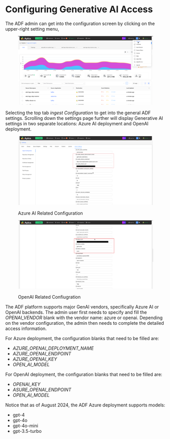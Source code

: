 # Configuring Generative AI Access

The ADF admin can get into the configuration screen by clicking on the upper-right setting menu,

<figure><img src="../../.gitbook/assets/image (640).png" alt=""><figcaption></figcaption></figure>

Selecting the top tab _ingest Configuration_ to get into the general ADF settings. Scrolling down the settings page further will display Generative AI settings in two separate locations:  Azure AI deployment and OpenAI deployment.  &#x20;

<figure><img src="../../.gitbook/assets/image (638).png" alt=""><figcaption><p>Azure AI Related Configuration</p></figcaption></figure>

<figure><img src="../../.gitbook/assets/Screenshot from 2025-01-21 17-40-36 (1).png" alt=""><figcaption><p>OpenAI Related Confiugration</p></figcaption></figure>



The ADF platform supports major GenAI vendors, specifically Azure AI or OpenAI backends. The admin user first needs to specify and fill the _OPENAI\_VENDOR_ blank with the vendor name: azure or openai. Depending on the vendor configuration, the admin then needs to complete the detailed access information. &#x20;

For Azure deployment, the configuration blanks that need to be filled are:

* _AZURE\_OPENAI\_DEPLOYMENT\_NAME_
* _AZURE\_OPENAI\_ENDPOINT_
* _AZURE\_OPENAI\_KEY_
* _OPEN\_AI\_MODEL_

For OpenAI deployment, the configuration blanks that need to be filled are:

* _OPENAI\_KEY_
* _ASURE\_OPENAI\_ENDPOINT_
* _OPEN\_AI\_MODEL_

Notice that as of August 2024, the ADF Azure deployment supports models:

* gpt-4
* gpt-4o
* gpt-4o-mini
* gpt-3.5-turbo

